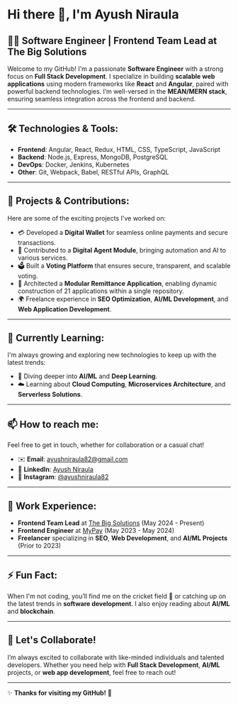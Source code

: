 # Hi there 👋, I'm Ayush Niraula

## 👨‍💻 Software Engineer | Frontend Team Lead at The Big Solutions

Welcome to my GitHub! I'm a passionate **Software Engineer** with a strong focus on **Full Stack Development**. I specialize in building **scalable web applications** using modern frameworks like **React** and **Angular**, paired with powerful backend technologies. I’m well-versed in the **MEAN/MERN stack**, ensuring seamless integration across the frontend and backend.

---

## 🛠️ **Technologies & Tools**:
- **Frontend**: Angular, React, Redux, HTML, CSS, TypeScript, JavaScript
- **Backend**: Node.js, Express, MongoDB, PostgreSQL
- **DevOps**: Docker, Jenkins, Kubernetes
- **Other**: Git, Webpack, Babel, RESTful APIs, GraphQL

---

## 🚀 **Projects & Contributions**:
Here are some of the exciting projects I've worked on:

- 💳 Developed a **Digital Wallet** for seamless online payments and secure transactions.
- 🤖 Contributed to a **Digital Agent Module**, bringing automation and AI to various services.
- 🗳️ Built a **Voting Platform** that ensures secure, transparent, and scalable voting.
- 🔄 Architected a **Modular Remittance Application**, enabling dynamic construction of 21 applications within a single repository.
- 🌍 Freelance experience in **SEO Optimization**, **AI/ML Development**, and **Web Application Development**.

---

## 🌱 **Currently Learning**:
I'm always growing and exploring new technologies to keep up with the latest trends:
- 🤖 Diving deeper into **AI/ML** and **Deep Learning**.
- ☁️ Learning about **Cloud Computing**, **Microservices Architecture**, and **Serverless Solutions**.

---

## 📫 **How to reach me**:
Feel free to get in touch, whether for collaboration or a casual chat!

- ✉️ **Email**: [ayushniraula82@gmail.com](mailto:ayushniraula82@gmail.com)
- 🔗 **LinkedIn**: [Ayush Niraula](https://www.linkedin.com/in/ayush-niraula)
- 📸 **Instagram**: [@ayushniraula82](https://www.instagram.com/ayushniraula82)

---

## 💼 **Work Experience**:

- **Frontend Team Lead** at [The Big Solutions](https://www.thebigsolutions.com) (May 2024 - Present)
- **Frontend Engineer** at [MyPay](https://www.mypay.com) (May 2023 - May 2024)
- **Freelancer** specializing in **SEO**, **Web Development**, and **AI/ML Projects** (Prior to 2023)

---

## ⚡ **Fun Fact**:
When I'm not coding, you’ll find me on the cricket field 🏏 or catching up on the latest trends in **software development**. I also enjoy reading about **AI/ML** and **blockchain**.

---

## 👯 **Let's Collaborate!**
I’m always excited to collaborate with like-minded individuals and talented developers. Whether you need help with **Full Stack Development**, **AI/ML** projects, or **web app development**, feel free to reach out!

---

✨ **Thanks for visiting my GitHub!** 🙌
